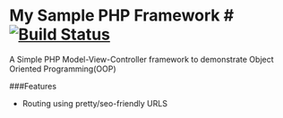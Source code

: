 # My Sample PHP Framework #[![Build Status](https://travis-ci.org/dreboard/myfrmwk.svg?branch=master)](https://travis-ci.org/dreboard/myfrmwk)
A Simple PHP Model-View-Controller framework to demonstrate Object Oriented Programming(OOP)

###Features
* Routing using pretty/seo-friendly URLS

